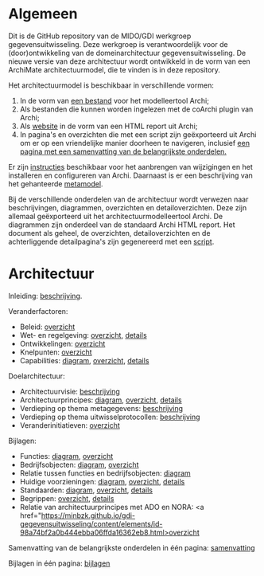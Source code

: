 # Algemeen
Dit is de GitHub repository van de MIDO/GDI werkgroep gegevensuitwisseling. Deze werkgroep is verantwoordelijk voor de (door)ontwikkeling van de domeinarchitectuur gegevensuitwisseling. De nieuwe versie van deze architectuur wordt ontwikkeld in de vorm van een ArchiMate architectuurmodel, die te vinden is in deze repository. 

Het architectuurmodel is beschikbaar in verschillende vormen:
1. In de vorm van <a href="gegevensuitwisseling.archimate">een bestand</a> voor het modelleertool Archi;
2. Als bestanden die kunnen worden ingelezen met de coArchi plugin van Archi;
3. Als <a href="https://minbzk.github.io/gdi-gegevensuitwisseling">website</a> in de vorm van een HTML report uit Archi;
4. In pagina's en overzichten die met een script zijn geëxporteerd uit Archi om er op een vriendelijke manier doorheen te navigeren, inclusief <a href="https://minbzk.github.io/gdi-gegevensuitwisseling/content/views/Domeinarchitectuur%20gegevensuitwisseling.html">een pagina met een samenvatting van de belangrijkste onderdelen.</a> 

Er zijn <a href="instructies.md">instructies</a> beschikbaar voor het aanbrengen van wijzigingen en het installeren en configureren van Archi. Daarnaast is er een beschrijving van het gehanteerde <a href="metamodel.md">metamodel</a>.

Bij de verschillende onderdelen van de architectuur wordt verwezen naar beschrijvingen, diagrammen, overzichten en detailoverzichten. Deze zijn allemaal geëxporteerd uit het architectuurmodelleertool Archi. De diagrammen zijn onderdeel van de standaard Archi HTML report. Het document als geheel, de overzichten, detailoverzichten en de achterliggende detailpagina's zijn gegenereerd met een <a href="scripts/export HTML.ajs">script</a>.

# Architectuur
Inleiding: <a href="https://minbzk.github.io/gdi-gegevensuitwisseling/content/elements/id-f763d8baeed7450a801180ca97a5e0bc.html">beschrijving</a>.

Veranderfactoren:
* Beleid: <a href="https://minbzk.github.io/gdi-gegevensuitwisseling/content/views/beleid.html">overzicht</a>
* Wet- en regelgeving: <a href="https://minbzk.github.io/gdi-gegevensuitwisseling/content/views/wetten.html">overzicht</a>, <a href="https://minbzk.github.io/gdi-gegevensuitwisseling/content/views/wettendetails.html">details</a> 
* Ontwikkelingen: <a href="https://minbzk.github.io/gdi-gegevensuitwisseling/content/views/ontwikkelingen.html">overzicht</a>
* Knelpunten: <a href="https://minbzk.github.io/gdi-gegevensuitwisseling/content/views/knelpunten.html">overzicht</a>
* Capabilities: <a href="https://minbzk.github.io/gdi-gegevensuitwisseling/?view=id-c86dd5efc983469aa01d883e87689369">diagram</a>, <a href="https://minbzk.github.io/gdi-gegevensuitwisseling/content/views/capabilities.html">overzicht</a>, <a href="https://minbzk.github.io/gdi-gegevensuitwisseling/content/views/capabilitiesdetails.html">details</a>

Doelarchitectuur:
* Architectuurvisie: <a href="https://minbzk.github.io/gdi-gegevensuitwisseling/content/elements/id-65626af39b714343abdc1b5e9d8bfb21.html">beschrijving</a>
* Architectuurprincipes: <a href="https://minbzk.github.io/gdi-gegevensuitwisseling/?view=id-4e701366fd844120b700c114068bc91e">diagram</a>, <a href="https://minbzk.github.io/gdi-gegevensuitwisseling/content/views/principes.html">overzicht</a>, <a href="https://minbzk.github.io/gdi-gegevensuitwisseling/content/views/principesdetails.html">details</a>
* Verdieping op thema metagegevens: <a href="https://minbzk.github.io/gdi-gegevensuitwisseling/content/elements/id-b7da2fb1fe314dbfb7d025d2f1a07035.html">beschrijving</a>
* Verdieping op thema uitwisselprotocollen: <a href="https://minbzk.github.io/gdi-gegevensuitwisseling/content/elements/id-1d2d4327d948422eadfcd5208208ec3a.html">beschrijving</a>
* Veranderinitiatieven: <a href="https://minbzk.github.io/gdi-gegevensuitwisseling/content/views/veranderinitiatieven.html">overzicht</a>

Bijlagen:
* Functies: <a href="https://minbzk.github.io/gdi-gegevensuitwisseling/?view=id-6b14d70bd65443bfbf08cd9326376898">diagram</a>, <a href="https://minbzk.github.io/gdi-gegevensuitwisseling/content/views/bedrijfsfuncties.html">overzicht</a>
* Bedrijfsobjecten: <a href="https://minbzk.github.io/gdi-gegevensuitwisseling/?view=id-efc531031d114860a309f6eeacdad289">diagram</a>, <a href="https://minbzk.github.io/gdi-gegevensuitwisseling/content/views/bedrijfsobjecten.html">overzicht</a>
* Relatie tussen functies en bedrijfsobjecten: <a href="https://minbzk.github.io/gdi-gegevensuitwisseling/?view=id-b6f068818d264742b80c8f4f5278aca0">diagram</a>
* Huidige voorzieningen: <a href="https://minbzk.github.io/gdi-gegevensuitwisseling/?view=id-44e956451b5947e08070f8c2edca5bf3">diagram</a>, <a href="https://minbzk.github.io/gdi-gegevensuitwisseling/content/views/huidige%20voorzieningen.html">overzicht</a>, <a href="https://minbzk.github.io/gdi-gegevensuitwisseling/content/views/huidige%20voorzieningendetails.html">details</a>
* Standaarden: <a href="https://minbzk.github.io/gdi-gegevensuitwisseling/?view=id-5df0c1360768493aa966c16f7dbfd414">diagram</a>, <a href="https://minbzk.github.io/gdi-gegevensuitwisseling/content/views/standaarden.html">overzicht</a>, <a href="https://minbzk.github.io/gdi-gegevensuitwisseling/content/views/standaardendetails.html">details</a>
* Begrippen: <a href="https://minbzk.github.io/gdi-gegevensuitwisseling/content/views/begrippen.html">overzicht</a>, <a href="https://minbzk.github.io/gdi-gegevensuitwisseling/content/views/begrippendetails.html">details</a>
* Relatie van architectuurprincipes met ADO en NORA: <a href="https://minbzk.github.io/gdi-gegevensuitwisseling/content/elements/id-98a74bf2a0b444ebba06ffda16362eb8.html>overzicht</a>

Samenvatting van de belangrijkste onderdelen in één pagina: <a href="https://minbzk.github.io/gdi-gegevensuitwisseling/content/views/Domeinarchitectuur%20gegevensuitwisseling.html">samenvatting</a>

Bijlagen in één pagina: <a href="https://minbzk.github.io/gdi-gegevensuitwisseling/content/views/Bijlagen%20domeinarchitectuur%20gegevensuitwisseling.html">bijlagen</a>
